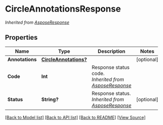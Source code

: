 # CircleAnnotationsResponse


*Inherited from [AsposeResponse](AsposeResponse.md)*
## Properties
Name | Type | Description | Notes
------------ | ------------- | ------------- | -------------
**Annotations** | [**CircleAnnotations?**](CircleAnnotations.md) |  | [optional]
**Code** | **Int** | Response status code.<br />*Inherited from [AsposeResponse](AsposeResponse.md)* | 
**Status** | **String?** | Response status.<br />*Inherited from [AsposeResponse](AsposeResponse.md)* | [optional]

[[Back to Model list]](../README.md#documentation-for-models) [[Back to API list]](../README.md#documentation-for-api-endpoints) [[Back to README]](../README.md) [[View Source]](../AsposePdfCloud/Models/CircleAnnotationsResponse.swift)

